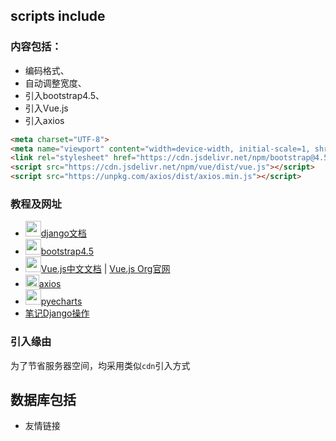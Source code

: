 ## scripts include

### 内容包括：
- 编码格式、
- 自动调整宽度、
- 引入bootstrap4.5、
- 引入Vue.js
- 引入axios
```html
<meta charset="UTF-8">
<meta name="viewport" content="width=device-width, initial-scale=1, shrink-to-fit=no">
<link rel="stylesheet" href="https://cdn.jsdelivr.net/npm/bootstrap@4.5.0/dist/css/bootstrap.min.css" integrity="sha384-9aIt2nRpC12Uk9gS9baDl411NQApFmC26EwAOH8WgZl5MYYxFfc+NcPb1dKGj7Sk" crossorigin="anonymous">
<script src="https://cdn.jsdelivr.net/npm/vue/dist/vue.js"></script>
<script src="https://unpkg.com/axios/dist/axios.min.js"></script>
```

### 教程及网址
- <img src="https://ss1.bdstatic.com/70cFvXSh_Q1YnxGkpoWK1HF6hhy/it/u=984013574,2171957555&fm=26&gp=0.jpg"  width="25px" >[django文档](https://docs.djangoproject.com/zh-hans/2.2/)
- <img src="https://ss1.bdstatic.com/70cFuXSh_Q1YnxGkpoWK1HF6hhy/it/u=1986474264,553976681&fm=26&gp=0.jpg"  width="25px" >[bootstrap4.5](https://v4.bootcss.com/docs/layout/overview/)
- <img src="https://ss1.bdstatic.com/70cFuXSh_Q1YnxGkpoWK1HF6hhy/it/u=3567312495,1960505430&fm=26&gp=0.jpg"  width="25px" >[Vue.js中文文档](https://vuejs.bootcss.com/guide/) | [Vue.js Org官网](https://cn.vuejs.org/)
- <img src="http://www.axios-js.com/logo.svg"  width="22px" height="20px">[axios](http://www.axios-js.com/zh-cn/docs/)
- <img src="https://ss0.bdstatic.com/70cFvHSh_Q1YnxGkpoWK1HF6hhy/it/u=1674005704,2652323496&fm=26&gp=0.jpg"  width="25px" >[pyecharts](http://gallery.pyecharts.org/#/README)
- [笔记Django操作](https://github.com/rovesoul/Document-Collection/blob/master/Django%20Do%20order.md)

 ### 引入缘由
 为了节省服务器空间，均采用类似`cdn`引入方式
 
 ## 数据库包括
 - 友情链接